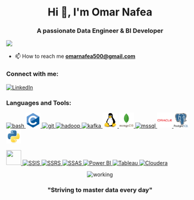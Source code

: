 <h1 align="center">Hi 👋, I'm Omar Nafea</h1>
<h3 align="center">A passionate Data Engineer & BI Developer</h3>

<img src="https://media3.giphy.com/media/v1.Y2lkPTc5MGI3NjExMXFhYzlzajMzaW9wZ21xdHZ4N2ZtMjUyOGJpdXg2MzVhYXJ2NW1kdiZlcD12MV9pbnRlcm5hbF9naWZfYnlfaWQmY3Q9Zw/qgQUggAC3Pfv687qPC/giphy.webp" />

- 📫 How to reach me **omarnafea500@gmail.com**

<h3 align="left">Connect with me:</h3>
<p align="left">
<a href="https://linkedin.com/in/https://www.linkedin.com/in/omarnafea1/" target="blank"><img align="center" src="https://raw.githubusercontent.com/rahuldkjain/github-profile-readme-generator/master/src/images/icons/Social/linked-in-alt.svg" alt="LinkedIn" height="30" width="40" /></a>
</p>

<h3 align="left">Languages and Tools:</h3>
<p align="left">
    <!-- Original Skills -->
    <a href="https://www.gnu.org/software/bash/" target="_blank" rel="noreferrer">
        <img src="https://www.vectorlogo.zone/logos/gnu_bash/gnu_bash-icon.svg" alt="bash" width="40" height="40"/>
    </a>
    <a href="https://www.cprogramming.com/" target="_blank" rel="noreferrer">
        <img src="https://raw.githubusercontent.com/devicons/devicon/master/icons/c/c-original.svg" alt="c" width="40" height="40"/>
    </a>
    <a href="https://git-scm.com/" target="_blank" rel="noreferrer">
        <img src="https://www.vectorlogo.zone/logos/git-scm/git-scm-icon.svg" alt="git" width="40" height="40"/>
    </a>
    <a href="https://hadoop.apache.org/" target="_blank" rel="noreferrer">
        <img src="https://www.vectorlogo.zone/logos/apache_hadoop/apache_hadoop-icon.svg" alt="hadoop" width="40" height="40"/>
    </a>
    <a href="https://kafka.apache.org/" target="_blank" rel="noreferrer">
        <img src="https://www.vectorlogo.zone/logos/apache_kafka/apache_kafka-icon.svg" alt="kafka" width="40" height="40"/>
    </a>
    <a href="https://www.linux.org/" target="_blank" rel="noreferrer">
        <img src="https://raw.githubusercontent.com/devicons/devicon/master/icons/linux/linux-original.svg" alt="linux" width="40" height="40"/>
    </a>
    <a href="https://www.mongodb.com/" target="_blank" rel="noreferrer">
        <img src="https://raw.githubusercontent.com/devicons/devicon/master/icons/mongodb/mongodb-original-wordmark.svg" alt="mongodb" width="40" height="40"/>
    </a>
    <a href="https://www.microsoft.com/en-us/sql-server" target="_blank" rel="noreferrer">
        <img src="https://www.svgrepo.com/show/303229/microsoft-sql-server-logo.svg" alt="mssql" width="40" height="40"/>
    </a>
    <a href="https://www.oracle.com/" target="_blank" rel="noreferrer">
        <img src="https://raw.githubusercontent.com/devicons/devicon/master/icons/oracle/oracle-original.svg" alt="oracle" width="40" height="40"/>
    </a>
    <a href="https://www.postgresql.org" target="_blank" rel="noreferrer">
        <img src="https://raw.githubusercontent.com/devicons/devicon/master/icons/postgresql/postgresql-original-wordmark.svg" alt="postgresql" width="40" height="40"/>
    </a>
    <a href="https://www.python.org" target="_blank" rel="noreferrer">
        <img src="https://raw.githubusercontent.com/devicons/devicon/master/icons/python/python-original.svg" alt="python" width="40" height="40"/>
    </a>
</p>

<p align="left">
    <!-- Appended Skills -->
    <a href="https://www.informatica.com/" target="_blank" rel="noreferrer">
        <img src="https://media.licdn.com/dms/image/v2/C560BAQEV9kECiZwXrg/company-logo_200_200/company-logo_200_200/0/1656645409373/informatica_logo?e=2147483647&v=beta&t=rU_RFP3moqkDGDC4vu0_fWat_tyNVlvYasfxb3ACV1w" width="40" height="40"/>
    </a>
    <a href="https://docs.microsoft.com/en-us/sql/integration-services/" target="_blank" rel="noreferrer">
        <img src="https://danielcorcoranssql.wordpress.com/wp-content/uploads/2016/12/ssis2.png" alt="SSIS" width="40" height="40"/>
    </a>
    <a href="https://docs.microsoft.com/en-us/sql/reporting-services/" target="_blank" rel="noreferrer">
        <img src="https://jbarber2016.gallerycdn.vsassets.io/extensions/jbarber2016/vsts-ssrs-v2-deploy/1.0.6/1568114793417/Microsoft.VisualStudio.Services.Icons.Default" alt="SSRS" width="40" height="40"/>
    </a>
    <a href="https://docs.microsoft.com/en-us/analysis-services/" target="_blank" rel="noreferrer">
        <img src="https://ramkedem.com/wp-content/uploads/2017/12/ssas.png" alt="SSAS" width="40" height="40"/>
    </a>
    <a href="https://powerbi.microsoft.com/" target="_blank" rel="noreferrer">
        <img src="https://www.vectorlogo.zone/logos/microsoft_powerbi/microsoft_powerbi-icon.svg" alt="Power BI" width="40" height="40"/>
    </a>
    <a href="https://www.tableau.com/" target="_blank" rel="noreferrer">
        <img src="https://cdn2.iconfinder.com/data/icons/mixd/512/3_tableau-512.png" alt="Tableau" width="40" height="40"/>
    </a>
    <a href="https://www.cloudera.com/" target="_blank" rel="noreferrer">
        <img src="https://www.vectorlogo.zone/logos/cloudera/cloudera-icon.svg" alt="Cloudera" width="40" height="40"/>
    </a>
</p>

<p align="center">
    <img src="https://media.giphy.com/media/1kAGbICCvQbkO/giphy.gif" alt="working" width="400"/>
</p>

<h3 align="center">"Striving to master data every day"</h3>
